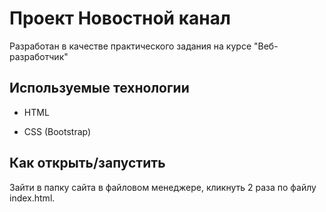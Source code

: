 # Проект Новостной канал

Разработан в качестве практического задания на курсе "Веб-разработчик"


## Используемые технологии

* HTML

* CSS (Bootstrap)


## Как открыть/запустить

Зайти в папку сайта в файловом менеджере, кликнуть 2 раза по файлу index.html.
